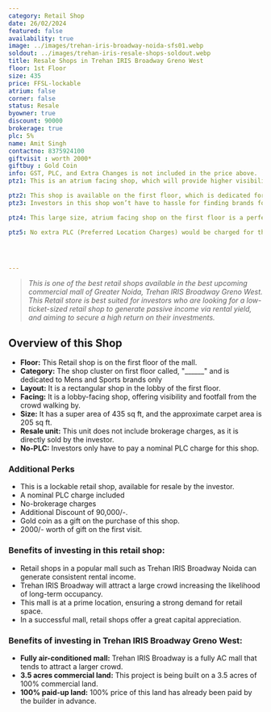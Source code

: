 ```yaml
---
category: Retail Shop
date: 26/02/2024
featured: false
availability: true
image: ../images/trehan-iris-broadway-noida-sfs01.webp
soldout: ../images/trehan-iris-resale-shops-soldout.webp
title: Resale Shops in Trehan IRIS Broadway Greno West
floor: 1st Floor
size: 435
price: FFSL-lockable
atrium: false
corner: false
status: Resale
byowner: true
discount: 90000
brokerage: true
plc: 5%
name: Amit Singh
contactno: 8375924100
giftvisit : worth 2000*
giftbuy : Gold Coin
info: GST, PLC, and Extra Changes is not included in the price above.
ptz1: This is an atrium facing shop, which will provide higher visibility and footfall. Therefore, a rental yield for this shops can be expected.

ptz2: This shop is available on the first floor, which is dedicated for Mens and Sports retail shops only.
ptz3: Investors in this shop won’t have to hassle for finding brands for renting the shop to, this hassle will be taken care by the builder only.

ptz4: This large size, atrium facing shop on the first floor is a perfect match for an established mens and sports brand. Trehan already has tied up with multiple such brand for renting shops upon opening.

ptz5: No extra PLC (Preferred Location Charges) would be charged for this shop even though the shop is atrium facing and right beside the escalators.




---
```


> _This is one of the best retail shops available in the best upcoming commercial mall of Greater Noida, Trehan IRIS Broadway Greno West. This Retail store is best suited for investors who are looking for a low-ticket-sized retail shop to generate passive income via rental yield, and aiming to secure a high return on their investments._

## Overview of this Shop
* **Floor:** This Retail shop is on the first floor of the mall.
* **Category:** The shop cluster on first floor called, "______" and is dedicated to Mens and Sports brands only
* **Layout:** It is a rectangular shop in the lobby of the first floor.
* **Facing:** It is a lobby-facing shop, offering visibility and footfall from the crowd walking by.
* **Size:** It has a super area of 435 sq ft, and the approximate carpet area is 205 sq ft.
* **Resale unit:** This unit does not include brokerage charges, as it is directly sold by the investor.
* **No-PLC:** Investors only have to pay a nominal PLC charge for this shop.

### Additional Perks
* This is a lockable retail shop, available for resale by the investor.
* A nominal PLC charge included
* No-brokerage charges
* Additional Discount of 90,000/-.
* Gold coin as a gift on the purchase of this shop.
* 2000/- worth of gift on the first visit.

### Benefits of investing in this retail shop:
* Retail shops in a popular mall such as Trehan IRIS Broadway Noida can generate consistent rental income.
* Trehan IRIS Broadway will attract a large crowd increasing the likelihood of long-term occupancy.
* This mall is at a prime location, ensuring a strong demand for retail space.
* In a successful mall, retail shops offer a great capital appreciation.

### Benefits of investing in Trehan IRIS Broadway Greno West:
* **Fully air-conditioned mall:** Trehan IRIS Broadway is a fully AC mall that tends to attract a larger crowd.
* **3.5 acres commercial land:** This project is being built on a 3.5 acres of 100% commercial land.
* **100% paid-up land:** 100% price of this land has already been paid by the builder in advance.
